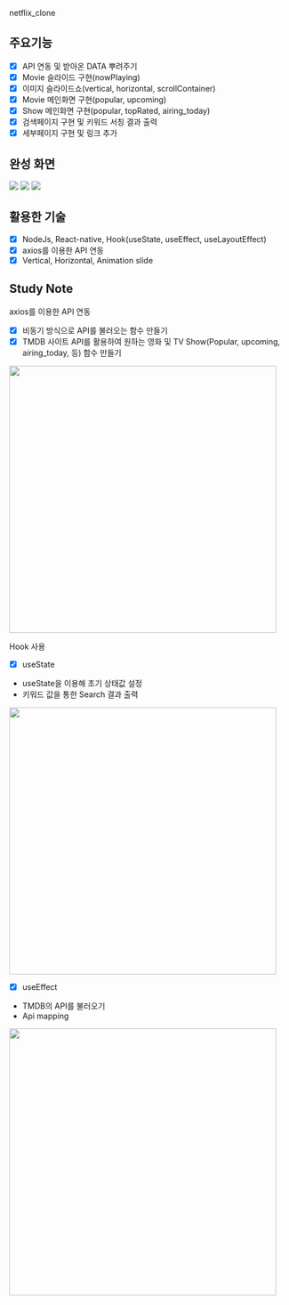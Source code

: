 netflix_clone

## 주요기능

- [x] API 연동 및 받아온 DATA 뿌려주기
- [x] Movie 슬라이드 구현(nowPlaying)
- [x] 이미지 슬라이드쇼(vertical, horizontal, scrollContainer)
- [x] Movie 메인화면 구현(popular, upcoming)
- [x] Show 메인화면 구현(popular, topRated, airing_today)
- [x] 검색페이지 구현 및 키워드 서칭 결과 출력
- [x] 세부페이지 구현 및 링크 추가

## 완성 화면
<img src="https://user-images.githubusercontent.com/54699548/93192937-31689200-f781-11ea-84d2-1862399e6a38.gif" /> <img src="https://user-images.githubusercontent.com/54699548/93193254-92906580-f781-11ea-87d7-3aac4349d1ce.gif" /> <img src="https://user-images.githubusercontent.com/54699548/93193348-b2278e00-f781-11ea-8228-9a013bb236c5.gif"/>
## 활용한 기술
- [x] NodeJs, React-native, Hook(useState, useEffect, useLayoutEffect)
- [x] axios를 이용한 API 연동
- [x] Vertical, Horizontal, Animation slide

## Study Note

axios를 이용한 API 연동
- [x] 비동기 방식으로 API를 불러오는 함수 만들기
- [x] TMDB 사이트 API를 활용하여 원하는 영화 및 TV Show(Popular, upcoming, airing_today, 등) 함수 만들기
<img src="https://user-images.githubusercontent.com/54699548/93196434-64ad2000-f785-11ea-969d-40a2135408a9.png" width="480"/>


Hook 사용
- [x] useState 
 - useState을 이용해 초기 상태값 설정
 - 키워드 값을 통한 Search 결과 출력
<img src="https://user-images.githubusercontent.com/54699548/93212428-8dd9aa80-f79d-11ea-8e90-08e0c9b0a0e5.png" width="480" />

- [x] useEffect 
 - TMDB의 API를 불러오기
 - Api mapping
<img src="https://user-images.githubusercontent.com/54699548/93212715-eb6df700-f79d-11ea-948e-39ac288eaa53.png" width="480" />
 


